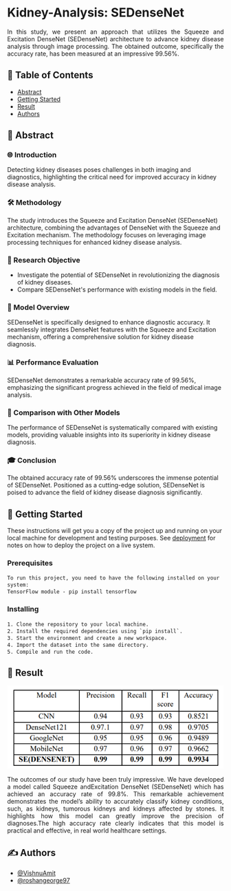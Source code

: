 # Kidney-Analysis: SEDenseNet
</div>
<p align="justify">In this study, we present an approach that utilizes the Squeeze and Excitation DenseNet (SEDenseNet) architecture to advance kidney disease analysis through image processing. The obtained outcome, specifically the accuracy rate, has been measured at an impressive 99.56%.
    <br> 
</p>

## 📝 Table of Contents
- [Abstract](#abstract)
- [Getting Started](#getting_started)
- [Result](#result)
- [Authors](#authors)

## 🧐 Abstract <a name="abstract"></a>

### 🌐 Introduction
Detecting kidney diseases poses challenges in both imaging and diagnostics, highlighting the critical need for improved accuracy in kidney disease analysis.

### 🛠️ Methodology
The study introduces the Squeeze and Excitation DenseNet (SEDenseNet) architecture, combining the advantages of DenseNet with the Squeeze and Excitation mechanism. The methodology focuses on leveraging image processing techniques for enhanced kidney disease analysis.

### 🎯 Research Objective
- Investigate the potential of SEDenseNet in revolutionizing the diagnosis of kidney diseases.
- Compare SEDenseNet's performance with existing models in the field.

### 🚀 Model Overview
SEDenseNet is specifically designed to enhance diagnostic accuracy. It seamlessly integrates DenseNet features with the Squeeze and Excitation mechanism, offering a comprehensive solution for kidney disease diagnosis.

### 📊 Performance Evaluation
SEDenseNet demonstrates a remarkable accuracy rate of 99.56%, emphasizing the significant progress achieved in the field of medical image analysis.

### 🔄 Comparison with Other Models
The performance of SEDenseNet is systematically compared with existing models, providing valuable insights into its superiority in kidney disease diagnosis.

### 🎓 Conclusion
The obtained accuracy rate of 99.56% underscores the immense potential of SEDenseNet. Positioned as a cutting-edge solution, SEDenseNet is poised to advance the field of kidney disease diagnosis significantly.

## 🏁 Getting Started <a name = "getting_started"></a>
These instructions will get you a copy of the project up and running on your local machine for development and testing purposes. See [deployment](#deployment) for notes on how to deploy the project on a live system.

### Prerequisites

```
To run this project, you need to have the following installed on your system:
TensorFlow module - pip install tensorflow
```

### Installing

```
1. Clone the repository to your local machine.
2. Install the required dependencies using `pip install`.
3. Start the environment and create a new workspace.
4. Import the dataset into the same directory.
5. Compile and run the code.
```

## 🎉 Result

[![Ouput](result_table.png)]()



<p align="justify">The outcomes of our study have been truly impressive. We have developed a model called Squeeze andExcitation DenseNet (SEDenseNet) which has achieved an accuracy rate of 99.8%. This remarkable achievement demonstrates the model’s ability to accurately classify kidney conditions, such, as kidneys, tumorous kidneys and kidneys affected by stones. It highlights how this model can greatly improve the precision of diagnoses.The high accuracy rate clearly indicates that this model is practical and effective, in real world healthcare settings.
</p>

## ✍️ Authors <a name = "authors"></a>
- [@VishnuAmit](https://github.com/VishnuAmit) 
- [@roshangeorge97](https://github.com/roshangeorge97) 

